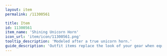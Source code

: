 ```yaml
---
layout: item
permalink: /11300561

title: Item
id: 11300561
item_name: 'Shining Unicorn Horn'
icon_url: 'item/icon/11300561.png'
tooltip_description: 'Modeled after a true unicorn horn.'
guide_description: 'Outfit items replace the look of your gear when equipped.'
---
```

